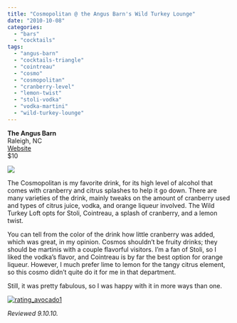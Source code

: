 ```yaml
---
title: "Cosmopolitan @ the Angus Barn's Wild Turkey Lounge"
date: "2010-10-08"
categories:
  - "bars"
  - "cocktails"
tags:
  - "angus-barn"
  - "cocktails-triangle"
  - "cointreau"
  - "cosmo"
  - "cosmopolitan"
  - "cranberry-level"
  - "lemon-twist"
  - "stoli-vodka"
  - "vodka-martini"
  - "wild-turkey-lounge"
---
```


**The Angus Barn**\
Raleigh, NC\
[Website](http://www.angusbarn.com/turkey.htm)\
$10

![](https://thegourmez-wpmedia.s3.amazonaws.com/2024/07/anguscosmo.jpg)

The Cosmopolitan is my favorite drink, for its high level of alcohol that comes with cranberry and citrus splashes to help it go down. There are many varieties of the drink, mainly tweaks on the amount of cranberry used and types of citrus juice, vodka, and orange liqueur involved. The Wild Turkey Loft opts for Stoli, Cointreau, a splash of cranberry, and a lemon twist.

You can tell from the color of the drink how little cranberry was added, which was great, in my opinion. Cosmos shouldn’t be fruity drinks; they should be martinis with a couple flavorful visitors. I’m a fan of Stoli, so I liked the vodka’s flavor, and Cointreau is by far the best option for orange liqueur. However, I much prefer lime to lemon for the tangy citrus element, so this cosmo didn’t quite do it for me in that department.

Still, it was pretty fabulous, so I was happy with it in more ways than one.




<div class="caption">

[![](http://s3.amazonaws.com/thegourmez-wpmedia/2009/02/rating_avocado1.gif "rating_avocado1")](http://s3.amazonaws.com/thegourmez-wpmedia/2009/02/rating_avocado1.gif)</div>


_Reviewed 9.10.10._
